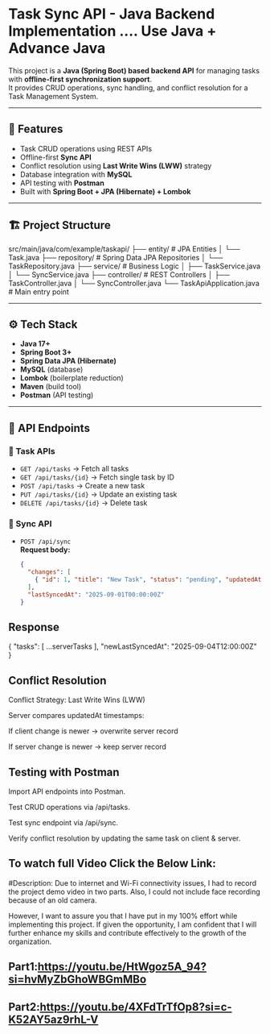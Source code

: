  # Task Sync API - Java Backend Implementation  .... Use Java  + Advance Java

This project is a **Java (Spring Boot) based backend API** for managing tasks with **offline-first synchronization support**.  
It provides CRUD operations, sync handling, and conflict resolution for a Task Management System.

---

## 🚀 Features
- Task CRUD operations using REST APIs
- Offline-first **Sync API**
- Conflict resolution using **Last Write Wins (LWW)** strategy
- Database integration with **MySQL**
- API testing with **Postman**
- Built with **Spring Boot + JPA (Hibernate) + Lombok**

---

## 🏗️ Project Structure

src/main/java/com/example/taskapi/
├── entity/ # JPA Entities
│ └── Task.java
├── repository/ # Spring Data JPA Repositories
│ └── TaskRepository.java
├── service/ # Business Logic
│ ├── TaskService.java
│ └── SyncService.java
├── controller/ # REST Controllers
│ ├── TaskController.java
│ └── SyncController.java
└── TaskApiApplication.java # Main entry point


---

## ⚙️ Tech Stack
- **Java 17+**
- **Spring Boot 3+**
- **Spring Data JPA (Hibernate)**
- **MySQL** (database)
- **Lombok** (boilerplate reduction)
- **Maven** (build tool)
- **Postman** (API testing)

---

## 🔑 API Endpoints

### 📌 Task APIs
- `GET /api/tasks` → Fetch all tasks
- `GET /api/tasks/{id}` → Fetch single task by ID
- `POST /api/tasks` → Create a new task
- `PUT /api/tasks/{id}` → Update an existing task
- `DELETE /api/tasks/{id}` → Delete task

### 🔄 Sync API
- `POST /api/sync`  
  **Request body:**
  ```json
  {
    "changes": [
      { "id": 1, "title": "New Task", "status": "pending", "updatedAt": "2025-09-04T10:00:00Z" }
    ],
    "lastSyncedAt": "2025-09-01T00:00:00Z"
  }
## Response 
{
  "tasks": [ ...serverTasks ],
  "newLastSyncedAt": "2025-09-04T12:00:00Z"
}
## Conflict Resolution

Conflict Strategy: Last Write Wins (LWW)

Server compares updatedAt timestamps:

If client change is newer → overwrite server record

If server change is newer → keep server record

## Testing with Postman

Import API endpoints into Postman.

Test CRUD operations via /api/tasks.

Test sync endpoint via /api/sync.

Verify conflict resolution by updating the same task on client & server.



## To watch full Video Click the Below Link:

#Description: Due to internet and Wi-Fi connectivity issues, I had to record the project demo video in two parts.
Also, I could not include face recording because of an old camera.

However, I want to assure you that I have put in my 100% effort while implementing this project.
If given the opportunity, I am confident that I will further enhance my skills and contribute effectively to the growth of the organization.

## Part1:https://youtu.be/HtWgoz5A_94?si=hvMyZbGhoWBGmMBo
## Part2:https://youtu.be/4XFdTrTfOp8?si=c-K52AY5az9rhL-V

